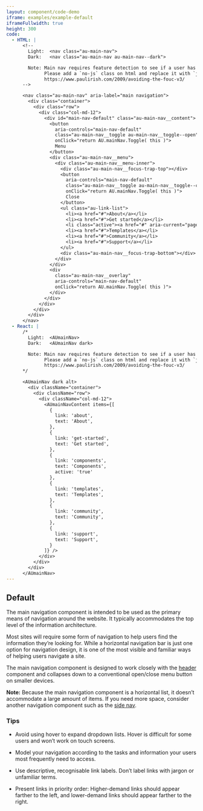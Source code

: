 ```yaml
---
layout: component/code-demo
iframe: examples/example-default
iframeFullwidth: true
height: 300
code:
  - HTML: |
      <!--
        Light:  <nav class="au-main-nav">
        Dark:   <nav class="au-main-nav au-main-nav--dark">

        Note: Main nav requires feature detection to see if a user has javascript.
              Please add a `no-js` class on html and replace it with `js` if enabled
              https://www.paulirish.com/2009/avoiding-the-fouc-v3/
      -->

      <nav class="au-main-nav" aria-label="main navigation">
        <div class="container">
          <div class="row">
            <div class="col-md-12">
              <div id="main-nav-default" class="au-main-nav__content">
                <button
                  aria-controls="main-nav-default"
                  class="au-main-nav__toggle au-main-nav__toggle--open"
                  onClick="return AU.mainNav.Toggle( this )">
                  Menu
                </button>
                <div class="au-main-nav__menu">
                  <div class="au-main-nav__menu-inner">
                    <div class="au-main-nav__focus-trap-top"></div>
                    <button
                      aria-controls="main-nav-default"
                      class="au-main-nav__toggle au-main-nav__toggle--close"
                      onClick="return AU.mainNav.Toggle( this )">
                      Close
                    </button>
                    <ul class="au-link-list">
                      <li><a href="#">About</a></li>
                      <li><a href="#">Get started</a></li>
                      <li class="active"><a href="#" aria-current="page">Components</a></li>
                      <li><a href="#">Templates</a></li>
                      <li><a href="#">Community</a></li>
                      <li><a href="#">Support</a></li>
                    </ul>
                    <div class="au-main-nav__focus-trap-bottom"></div>
                  </div>
                </div>
                <div
                  class="au-main-nav__overlay"
                  aria-controls="main-nav-default"
                  onClick="return AU.mainNav.Toggle( this )">
                </div>
              </div>
            </div>
          </div>
        </div>
      </nav>
  - React: |
      /*
        Light:  <AUmainNav>
        Dark:   <AUmainNav dark>

        Note: Main nav requires feature detection to see if a user has javascript.
              Please add a `no-js` class on html and replace it with `js` if enabled
              https://www.paulirish.com/2009/avoiding-the-fouc-v3/
      */

      <AUmainNav dark alt>
        <div className="container">
          <div className="row">
            <div className="col-md-12">
              <AUmainNavContent items={[
                {
                  link: 'about',
                  text: 'About',
                },
                {
                  link: 'get-started',
                  text: 'Get started',
                },
                {
                  link: 'components',
                  text: 'Components',
                  active: 'true'
                },
                {
                  link: 'templates',
                  text: 'Templates',
                },
                {
                  link: 'community',
                  text: 'Community',
                },
                {
                  link: 'support',
                  text: 'Support',
                }
              ]} />
            </div>
          </div>
        </div>
      </AUmainNav>
---
```

## Default

The main navigation component is intended to be used as the primary means of navigation around the website. It typically accommodates the top level of the information architecture.

Most sites will require some form of navigation to help users find the information they’re looking for. While a horizontal navigation bar is just one option for navigation design, it is one of the most visible and familiar ways of helping users navigate a site.

The main navigation component is designed to work closely with the [header](/components/header/) component and collapses down to a conventional open/close menu button on smaller devices.

**Note:** Because the main navigation component is a horizontal list, it doesn’t accommodate a large amount of items. If you need more space, consider another navigation component such as the [side nav](/components/side-nav/).

### Tips

- Avoid using hover to expand dropdown lists. Hover is difficult for some users and won’t work on touch screens.

- Model your navigation according to the tasks and information your users most frequently need to access.

- Use descriptive, recognisable link labels. Don’t label links with jargon or unfamiliar terms.

- Present links in priority order: Higher-demand links should appear farther to the left, and lower-demand links should appear farther to the right.
